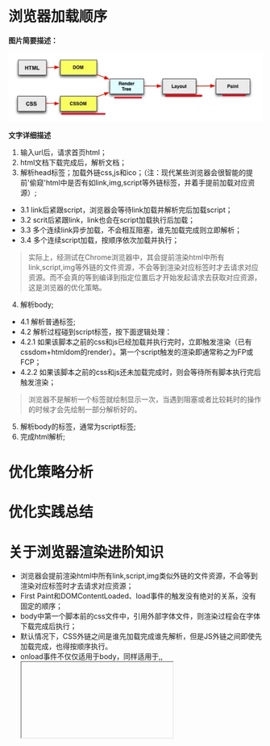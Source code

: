 # 浏览器加载顺序

**图片简要描述：**

![loading progress of page](https://github.com/ethanbear/fe-blogs/raw/master/assets/images/fp_firstPaint-1.jpg)

**文字详细描述**

1. 输入url后，请求首页html；
2. html文档下载完成后，解析文档；
3. 解析head标签；加载外链css,js和ico；（注：现代某些浏览器会很智能的提前'偷窥'html中是否有如link,img,script等外链标签，并着手提前加载对应资源）;
  - 3.1 link后紧跟script，浏览器会等待link加载并解析完后加载script；
  - 3.2 scrit后紧跟link，link也会在script加载执行后加载；
  - 3.3 多个连续link异步加载，不会相互阻塞，谁先加载完成则立即解析；
  - 3.4 多个连续script加载，按顺序依次加载并执行；
  
> 实际上，经测试在Chrome浏览器中，其会提前渲染html中所有link,script,img等外链的文件资源，不会等到渲染对应标签时才去请求对应资源。而不会真的等到编译到指定位置后才开始发起请求去获取对应资源，这是浏览器的优化策略。

4. 解析body;
  - 4.1 解析普通标签;
  - 4.2 解析过程碰到script标签，按下面逻辑处理：
  - 4.2.1 如果该脚本之前的css和js已经加载并执行完时，立即触发渲染（已有cssdom+htmldom的render）。第一个script触发的渲染即通常称之为FP或FCP；    
  - 4.2.2 如果该脚本之前的css和js还未加载完成时，则会等待所有脚本执行完后触发渲染；    
> 浏览器不是解析一个标签就绘制显示一次，当遇到阻塞或者比较耗时的操作的时候才会先绘制一部分解析好的。
5. 解析body的标签，通常为script标签;
6. 完成html解析;

# 优化策略分析


# 优化实践总结

# 关于浏览器渲染进阶知识

- 浏览器会提前渲染html中所有link,script,img类似外链的文件资源，不会等到渲染对应标签时才去请求对应资源；
- First Paint和DOMContentLoaded、load事件的触发没有绝对的关系，没有固定的顺序；
- body中第一个脚本前的css文件中，引用外部字体文件，则渲染过程会在字体下载完成后执行；
- 默认情况下，CSS外链之间是谁先加载完成谁先解析，但是JS外链之间即使先加载完成，也得按顺序执行。
- onload事件不仅仅适用于body，同样适用于<frame>,<frameset>,<iframe>,<img>,<link>,<script>；支持事件对象有image,layer,window;

# 参考文章
- [eux.baidu.com: chrome的First Paint](http://eux.baidu.com/blog/fe/Chrome%E7%9A%84First%20Paint)
- [Render Blocking Css](https://developers.google.com/web/fundamentals/performance/critical-rendering-path/render-blocking-css)
- [markdown中插入图片](https://www.zhihu.com/question/21065229)
